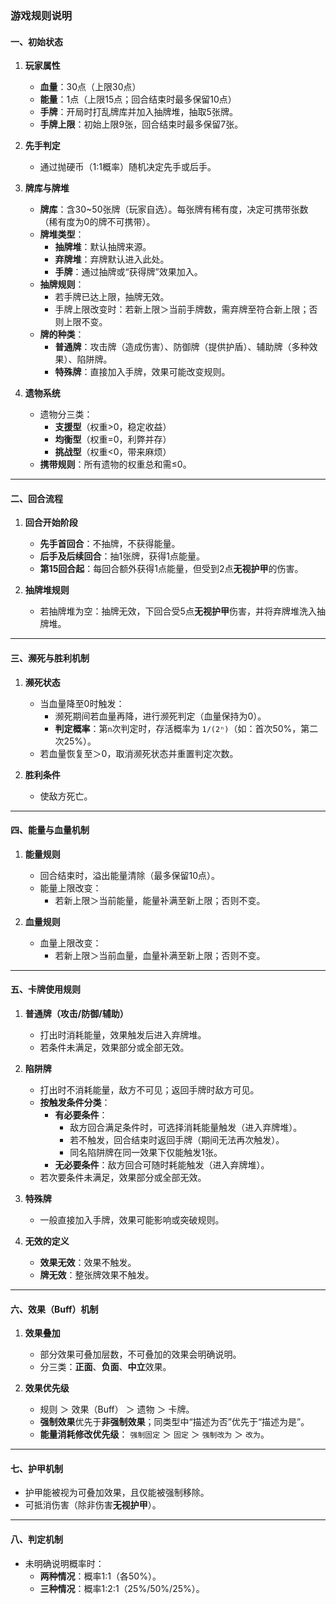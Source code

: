 ### **游戏规则说明**
#### **一、初始状态**
1. **玩家属性**
   - **血量**：30点（上限30点）
   - **能量**：1点（上限15点；回合结束时最多保留10点）
   - **手牌**：开局时打乱牌库并加入抽牌堆，抽取5张牌。
   - **手牌上限**：初始上限9张，回合结束时最多保留7张。

2. **先手判定**
   - 通过抛硬币（1:1概率）随机决定先手或后手。

3. **牌库与牌堆**
   - **牌库**：含30~50张牌（玩家自选）。每张牌有稀有度，决定可携带张数（稀有度为0的牌不可携带）。
   - **牌堆类型**：
     - **抽牌堆**：默认抽牌来源。
     - **弃牌堆**：弃牌默认进入此处。
     - **手牌**：通过抽牌或“获得牌”效果加入。
   - **抽牌规则**：
     - 若手牌已达上限，抽牌无效。
     - 手牌上限改变时：若新上限＞当前手牌数，需弃牌至符合新上限；否则上限不变。
   - **牌的种类**：
     - **普通牌**：攻击牌（造成伤害）、防御牌（提供护盾）、辅助牌（多种效果）、陷阱牌。
     - **特殊牌**：直接加入手牌，效果可能改变规则。

4. **遗物系统**
   - 遗物分三类：
     - **支援型**（权重>0，稳定收益）
     - **均衡型**（权重=0，利弊并存）
     - **挑战型**（权重<0，带来麻烦）
   - **携带规则**：所有遗物的权重总和需≤0。

---

#### **二、回合流程**
1. **回合开始阶段**
   - **先手首回合**：不抽牌，不获得能量。
   - **后手及后续回合**：抽1张牌，获得1点能量。
   - **第15回合起**：每回合额外获得1点能量，但受到2点**无视护甲**的伤害。

2. **抽牌堆规则**
   - 若抽牌堆为空：抽牌无效，下回合受5点**无视护甲**伤害，并将弃牌堆洗入抽牌堆。

---

#### **三、濒死与胜利机制**
1. **濒死状态**
   - 当血量降至0时触发：
     - 濒死期间若血量再降，进行濒死判定（血量保持为0）。
     - **判定概率**：第`n`次判定时，存活概率为 `1/(2ⁿ)`（如：首次50%，第二次25%）。
   - 若血量恢复至＞0，取消濒死状态并重置判定次数。

2. **胜利条件**
   - 使敌方死亡。

---

#### **四、能量与血量机制**
1. **能量规则**
   - 回合结束时，溢出能量清除（最多保留10点）。
   - 能量上限改变：
     - 若新上限＞当前能量，能量补满至新上限；否则不变。

2. **血量规则**
   - 血量上限改变：
     - 若新上限＞当前血量，血量补满至新上限；否则不变。

---

#### **五、卡牌使用规则**
1. **普通牌（攻击/防御/辅助）**
   - 打出时消耗能量，效果触发后进入弃牌堆。
   - 若条件未满足，效果部分或全部无效。

2. **陷阱牌**
   - 打出时不消耗能量，敌方不可见；返回手牌时敌方可见。
   - **按触发条件分类**：
     - **有必要条件**：
       - 敌方回合满足条件时，可选择消耗能量触发（进入弃牌堆）。
       - 若不触发，回合结束时返回手牌（期间无法再次触发）。
       - 同名陷阱牌在同一效果下仅能触发1张。
     - **无必要条件**：敌方回合可随时耗能触发（进入弃牌堆）。
   - 若次要条件未满足，效果部分或全部无效。

3. **特殊牌**
   - 一般直接加入手牌，效果可能影响或突破规则。

4. **无效的定义**
   - **效果无效**：效果不触发。
   - **牌无效**：整张牌效果不触发。

---

#### **六、效果（Buff）机制**
1. **效果叠加**
   - 部分效果可叠加层数，不可叠加的效果会明确说明。
   - 分三类：**正面**、**负面**、**中立**效果。

2. **效果优先级**
   - 规则 ＞ 效果（Buff） ＞ 遗物 ＞ 卡牌。
   - **强制效果**优先于**非强制效果**；同类型中“描述为否”优先于“描述为是”。
   - **能量消耗修改优先级**：
     `强制固定` ＞ `固定` ＞ `强制改为` ＞ `改为`。

---

#### **七、护甲机制**  
- 护甲能被视为可叠加效果，且仅能被强制移除。
- 可抵消伤害（除非伤害**无视护甲**）。

---

#### **八、判定机制**
- 未明确说明概率时： 
  - **两种情况**：概率1:1（各50%）。
  - **三种情况**：概率1:2:1（25%/50%/25%）。
